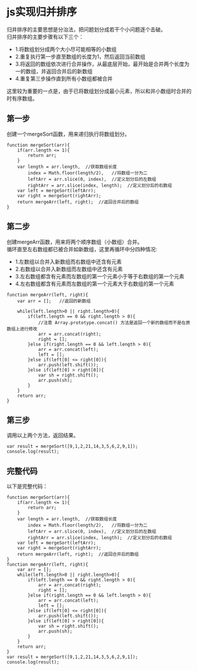 # js实现归并排序
归并排序的主要思想是分治法，把问题划分成若干个小问题逐个击破。  
归并排序的主要步骤有以下三个：
- 1.将数组划分成两个大小尽可能相等的小数组
- 2.重复执行第一步直至数组的长度为1，然后返回当前数组
- 3.将返回的数组依次进行合并操作，从最底层开始，最开始是合并两个长度为一的数组，并返回合并后的新数组
- 4.重复第三步操作直到所有小数组都被合并

这里较为重要的一点是，由于已将数组划分成最小元素，所以和并小数组时合并的时有序数组。
## 第一步
创建一个mergeSort函数，用来递归执行将数组划分。
```
function mergeSort(arr){
    if(arr.length <= 1){
        return arr;
    }
    var length = arr.length,  //获取数组长度
        index = Math.floor(length/2),   //将数组一分为二
        leftArr = arr.slice(0, index),  //定义划分后的左数组
        rightArr = arr.slice(index, length);  //定义划分后的右数组
    var left = mergeSort(leftArr);
    var right = mergeSort(rightArr);
    return mergeArr(left, right);  //返回合并后的数组
}
```
## 第二步
创建mergeArr函数，用来将两个顺序数组（小数组）合并。  
循环直至左右数组都已被合并如新数组，这里再循环中分四种情况:
- 1.左数组以合并入新数组而右数组中还含有元素  
- 2.右数组以合并入新数组而左数组中还含有元素  
- 3.左右数组都含有元素而左数组的第一个元素小于等于右数组的第一个元素  
- 4.左右数组都含有元素而左数组的第一个元素大于右数组的第一个元素
```
function mergeArr(left, right){
    var arr = [];   //返回的新数组

    while(left.length>0 || right.length>0){
        if(left.length == 0 && right.length > 0){
            //注意 Array.prototype.concat() 方法是返回一个新的数组而不是在原数组上进行修改
            arr = arr.concat(right);    
            right = [];
        }else if(right.length == 0 && left.length > 0){
            arr = arr.concat(left);
            left = [];
        }else if(left[0] <= right[0]){
            arr.push(left.shift());
        }else if(left[0] > right[0]){
            var sh = right.shift();
            arr.push(sh);
        }
    }
    return arr;
}
```
## 第三步
调用以上两个方法，返回结果。
```
var result = mergeSort([9,1,2,21,14,3,5,6,2,9,1]);
console.log(result);
```
## 完整代码
以下是完整代码：
```
function mergeSort(arr){
    if(arr.length <= 1){
        return arr;
    }
    var length = arr.length,  //获取数组长度
        index = Math.floor(length/2),   //将数组一分为二
        leftArr = arr.slice(0, index),  //定义划分后的左数组
        rightArr = arr.slice(index, length);  //定义划分后的右数组
    var left = mergeSort(leftArr);
    var right = mergeSort(rightArr);
    return mergeArr(left, right);  //返回合并后的数组
}
function mergeArr(left, right){
    var arr = [];
    while(left.length>0 || right.length>0){
        if(left.length == 0 && right.length > 0){
            arr = arr.concat(right);
            right = [];
        }else if(right.length == 0 && left.length > 0){
            arr = arr.concat(left);
            left = [];
        }else if(left[0] <= right[0]){
            arr.push(left.shift());
        }else if(left[0] > right[0]){
            var sh = right.shift();
            arr.push(sh);
        }
    }
    return arr;
}
var result = mergeSort([9,1,2,21,14,3,5,6,2,9,1]);
console.log(result);
```
